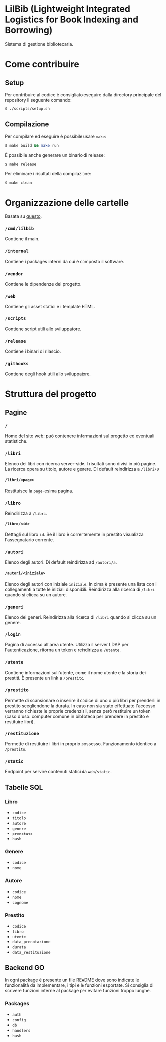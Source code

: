 # LilBib (Lightweight Integrated Logistics for Book Indexing and Borrowing)

Sistema di gestione bibliotecaria.

# Come contribuire

## Setup
Per contribuire al codice è consigliato eseguire dalla directory principale del repository il seguente comando:
```bash
$ ./scripts/setup.sh
```

## Compilazione
Per compilare ed eseguire è possibile usare `make`:
```bash
$ make build && make run
```
È possibile anche generare un binario di release:
```bash
$ make release
```

Per eliminare i risultati della compilazione:
```bash
$ make clean
```

# Organizzazione delle cartelle
Basata su [questo](https://github.com/golang-standards/project-layout).

### `/cmd/lilbib`
Contiene il main.

### `/internal`
Contiene i packages interni da cui è composto il software.

### `/vendor`
Contiene le dipendenze del progetto.

### `/web`
Contiene gli asset statici e i template HTML.

### `/scripts`
Contiene script utili allo sviluppatore.

### `/release`
Contiene i binari di rilascio.

### `/githooks`
Contiene degli hook utili allo sviluppatore.

# Struttura del progetto

## Pagine

### `/`
Home del sito web: può contenere informazioni sul progetto ed eventuali statistiche.

### `/libri`
Elenco dei libri con ricerca server-side.
I risultati sono divisi in più pagine.
La ricerca opera su titolo, autore e genere.
Di default reindirizza a `/libri/0`

#### `/libri/<page>`
Restituisce la `page`-esima pagina.

### `/libro`
Reindirizza a `/libri`.

#### `/libro/<id>`
Dettagli sul libro `id`.
Se il libro è correntemente in prestito visualizza l'assegnatario corrente.

### `/autori`
Elenco degli autori. Di default reindirizza ad `/autori/a`.

#### `/autori/<iniziale>`
Elenco degli autori con iniziale `iniziale`.
In cima è presente una lista con i collegamenti a tutte le iniziali disponibili.
Reindirizza alla ricerca di `/libri` quando si clicca su un autore.

### `/generi`
Elenco dei generi.
Reindirizza alla ricerca di `/libri` quando si clicca su un genere.

### `/login`
Pagina di accesso all'area utente.
Utilizza il server LDAP per l'autenticazione, ritorna un token e reindirizza a `/utente`.

### `/utente`
Contiene informazioni sull'utente, come il nome utente e la storia dei prestiti.
È presente un link a `/prestito`.

### `/prestito`
Permette di scansionare o inserire il codice di uno o più libri per prenderli in prestito scegliendone la durata.
In caso non sia stato effettuato l'accesso verranno richieste le proprie credenziali, senza però restituire un token (caso d'uso: computer comune in biblioteca per prendere in prestito e restituire libri).

### `/restituzione`
Permette di restituire i libri in proprio possesso.
Funzionamento identico a `/prestito`.

### `/static`
Endpoint per servire contenuti statici da `web/static`.

## Tabelle SQL

### Libro
* `codice`
* `titolo`
* `autore`
* `genere`
* `prenotato`
* `hash`

### Genere
* `codice`
* `nome`

### Autore
* `codice`
* `nome`
* `cognome`

### Prestito
* `codice`
* `libro`
* `utente`
* `data_prenotazione`
* `durata`
* `data_restituzione`

## Backend GO
In ogni package è presente un file README dove sono indicate le funzionalità da implementare, i tipi e le funzioni esportate.
Si consiglia di scrivere funzioni interne al package per evitare funzioni troppo lunghe.

### Packages
* `auth`
* `config`
* `db`
* `handlers`
* `hash`
